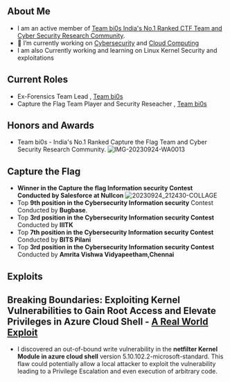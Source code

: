 ## About Me
- I am an active member of [Team bi0s  India's No.1 Ranked CTF Team and Cyber Security Research Community](https://bi0s.in/). 
- 🔭 I’m currently working on [Cybersecurity](https://bi0sblr.in/) and [Cloud Computing](https://cloud.google.com/)
- I am also Currently working and learning on Linux Kernel Security and exploitations

## Current Roles  
- Ex-Forensics Team Lead , [Team bi0s](https://bi0s.in/)
- Capture the Flag Team Player and Security Reseacher , [Team bi0s](https://bi0s.in/)

<!---
AbhishekKandi83/AbhishekKandi83 is a ✨ special ✨ repository because its `README.md` (this file) appears on your GitHub profile.
You can click the Preview link to take a look at your changes.
--->

## Honors and Awards
- Team bi0s - India's No.1 Ranked Capture the Flag Team and Cyber Security Research Community.
![IMG-20230924-WA0013](https://github.com/AbhishekKandi83/AbhishekKandi83/assets/140315150/0288f629-fa04-48f5-aa32-9fdb42eb033b)

## **Capture the Flag**

- **Winner in the Capture the flag Information security Contest Conducted by Salesforce at Nullcon**
 ![20230924_212430-COLLAGE](https://github.com/AbhishekKandi83/AbhishekKandi83/assets/140315150/b32e3f6b-75c7-40c8-9d40-fc29f8608f28)
 - Top **9th position in the Cybersecurity Information security** Contest Conducted by **Bugbase**.
- Top **3rd position in the Cybersecurity Information security Contest** Conducted by **IIITK**
- Top **7th position in the Cybersecurity Information security Contest** Conducted by **BITS Pilani**
- Top **3rd position in the Cybersecurity Information security Contest** Conducted by **Amrita Vishwa Vidyapeetham,Chennai** 

## Exploits 

## Breaking Boundaries: Exploiting Kernel Vulnerabilities to Gain Root Access and Elevate Privileges in Azure Cloud Shell - [A Real World Exploit](https://www.linkedin.com/posts/kandiabhishek08_cybersecurity-azure-microsoft-activity-7239197172016013314-cIBp?utm_source=share&utm_medium=member_desktop) 
- I discovered an out-of-bound write vulnerability in the **netfilter Kernel Module in azure cloud shell** version 
  5.10.102.2-microsoft-standard. This flaw could potentially allow a local attacker to exploit the vulnerability leading to 
  a Privilege Escalation and even execution of arbitrary code.






